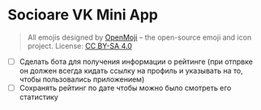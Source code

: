# Socioare VK Mini App

> All emojis designed by [OpenMoji](https://openmoji.org/) – the open-source emoji and icon project. License: [CC BY-SA 4.0](https://creativecommons.org/licenses/by-sa/4.0/#)

- [ ] Сделать бота для получения информации о рейтинге (при отпрвке он должен всегда кидать ссылку на профиль и указывать на то, чтобы пользовались приложением)
- [ ] Сохранять рейтинг по дате чтобы можно было смотреть его статистику
